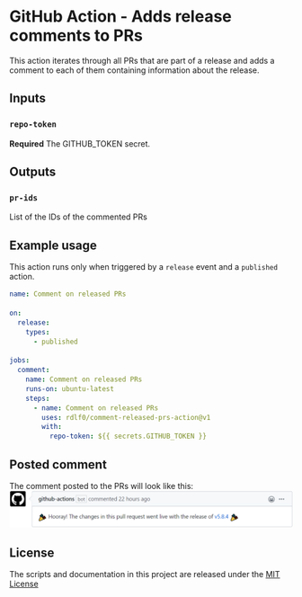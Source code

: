 # GitHub Action - Adds release comments to PRs

This action iterates through all PRs that are part of a release and adds a comment to each of them containing information about the release.

## Inputs

### `repo-token`

**Required** The GITHUB_TOKEN secret.

## Outputs

### `pr-ids`

List of the IDs of the commented PRs

## Example usage
This action runs only when triggered by a `release` event and a `published` action.

```yml
name: Comment on released PRs

on:
  release:
    types:
      - published

jobs:
  comment:
    name: Comment on released PRs
    runs-on: ubuntu-latest
    steps:
      - name: Comment on released PRs
        uses: rdlf0/comment-released-prs-action@v1
        with:
          repo-token: ${{ secrets.GITHUB_TOKEN }}
```

## Posted comment
The comment posted to the PRs will look like this:  
![comment-preview](https://github.com/rdlf0/comment-released-prs-action/blob/master/assets/comment-preview.png)

## License
The scripts and documentation in this project are released under the [MIT License](https://github.com/rdlf0/comment-released-prs-action/blob/master/LICENSE)
